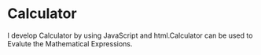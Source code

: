# Calculator
I develop  Calculator by using JavaScript and html.Calculator can be used to Evalute the Mathematical Expressions.
